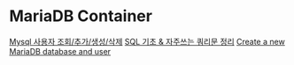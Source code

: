 # MariaDB Container

[Mysql 사용자 조회/추가/생성/삭제](https://technote.kr/32)
[SQL 기초 & 자주쓰는 쿼리문 정리](https://365kim.tistory.com/102)
[Create a new MariaDB database and user](https://docs.bitnami.com/virtual-machine/apps/wordpress/configuration/create-database-mariadb/)


